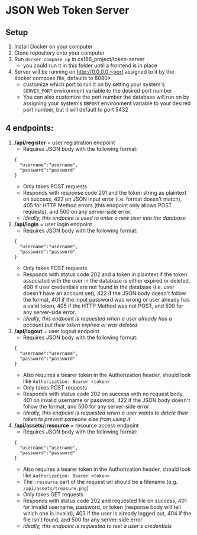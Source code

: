 # JSON Web Token Server
## Setup
1. Install Docker on your computer
2. Clone repository onto your computer
3. Run ```docker compose up``` in cs166_project/token-server
   * you could run it in this folder until a frontend is in place
4. Server will be running on http://0.0.0.0:<port assigned to it by the docker compose file, defaults to 8080>
   * customize which port to run it on by setting your system's ```SERVER_PORT``` environment variable to the desired port number
   * You can also customize the port number the database will run on by assigning your system's ```DBPORT``` environment variable to your desired port number, but it will default to port 5432
## 4 endpoints:
1. **/api/register** = user registration endpoint
   * Requires JSON body with the following format:
    ```
    {
      "username":"username",
      "password":"password"
    }
    ```
    * Only takes POST requests
    * Responds with response code 201 and the token string as plaintext on success, 422 on JSON input error (i.e. format doesn't match), 405 for HTTP Method errors (this endpoint only allows POST requests), and 500 on any server-side error.
    * *Ideally, this endpoint is used to enter a new user into the database*
 2. **/api/login** = user login endpoint
    * Requires JSON body with the following format:
    ```
    {
      "username":"username",
      "password":"password"
    }
    ```
    * Only takes POST requests
    * Responds with status code 202 and a token in plaintext if the token associated with the user in the database is either expired or deleted, 400 if user credentials are not found in the database (i.e. user doesn't have an account yet), 422 if the JSON body doesn't follow the format, 401 if the input password was wrong or user already has a valid token, 405 if the HTTP Method was not POST, and 500 for any server-side error.
    * *Ideally, this endpoint is requested when a user already has a account but their token expired or was deleted*
 3. **/api/logout** = user logout endpoint
    * Requires JSON body with the following format:
    ```
    {
      "username":"username",
      "password":"password"
    }
    ```
    * Also requires a bearer token in the Authorization header, should look like ```Authorization: Bearer <token>```
    * Only takes POST requests
    * Responds with status code 202 on success with no request body, 401 on invalid username or password, 422 if the JSON body doesn't follow the format, and 500 for any server-side error
    * *Ideally, this endpoint is requested when a user wants to delete their token to prevent someone else from using it*
 4. **/api/assets/:resource** = resource access endpoint
    * Requires JSON body with the following format:
    ```
    {
      "username":"username",
      "password":"password"
    }
    ```
    * Also requires a bearer token in the Authorization header, should look like ```Authorization: Bearer <token>```
    * The ```:resource``` part of the request url should be a filename (e.g. ```/api/assets/treasure.png```)
    * Only takes GET requests
    * Responds with status code 202 and requested file on success, 401 for invalid username, password, or token (response body will tell which one is invalid), 403 if the user is already logged out, 404 if the file isn't found, and 500 for any server-side error
    * *Ideally, this endpoint is requested to test a user's credentials*

